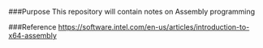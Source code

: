 ###Purpose
This repository will contain notes on Assembly programming

###Reference
https://software.intel.com/en-us/articles/introduction-to-x64-assembly
